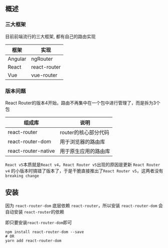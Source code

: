 ## 概述

### 三大框架

目前前端流行的三大框架, 都有自己的路由实现

| 框架    | 实现         |
| ------- | ------------ |
| Angular | ngRouter     |
| React   | react-router |
| Vue     | vue-router   |

### 版本问题

React Router的版本4开始，路由不再集中在一个包中进行管理了，而是拆为3个包

| 组成库              | 说明                 |
| ------------------- | -------------------- |
| react-router        | router的核心部分代码 |
| react-router-dom    | 用于浏览器的路由库   |
| react-router-native | 用于原生应用的路由库 |

`React v5`本质就是`React v4`，`React Router v5`出现的原因是更新 `React Router v4` 的小版本时搞错了版本了，于是干脆直接推出了`React Router v5`，这两者没有`breaking change`



## 安装

因为 `react-router-dom` 底层依赖 `react-router`，所以安装 `react-router-dom` 会自动安装 `react-router`的依赖

即只要安装`react-router-dom`即可

```shell
npm install react-router-dom --save
# OR
yarn add react-router-dom
```
